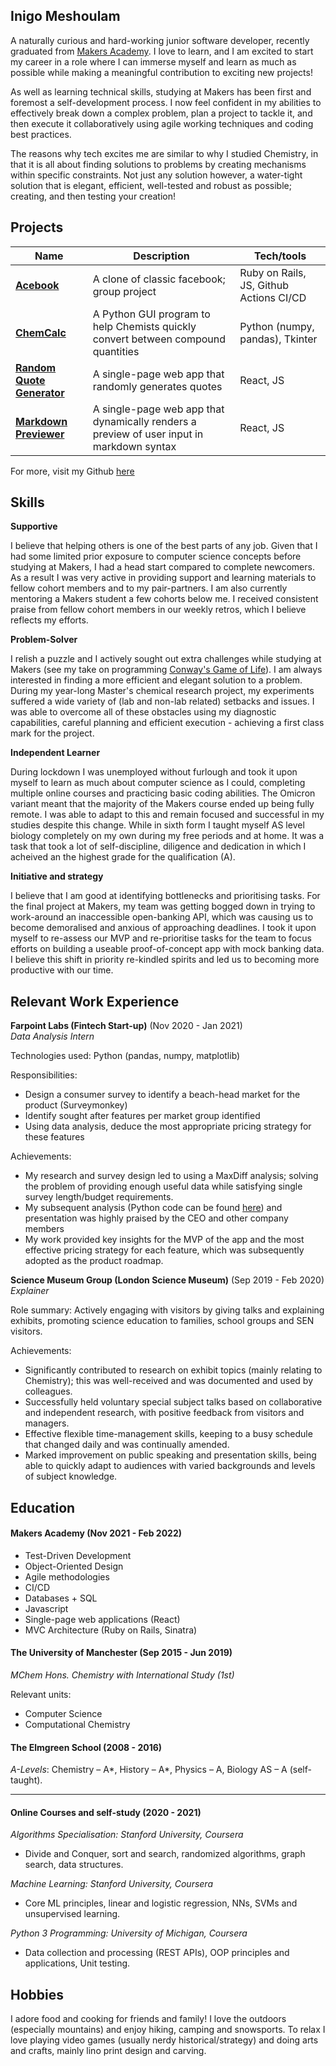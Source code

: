 ## Inigo Meshoulam

A naturally curious and hard-working junior software developer, recently graduated from [Makers Academy](https://makers.tech/about-us/). I love to learn, and I am excited to start my career in a role where I can immerse myself and learn as much as possible while making a meaningful contribution to exciting new projects! 

As well as learning technical skills, studying at Makers has been first and foremost a self-development process. I now feel confident in my abilities to effectively break down a complex problem, plan a project to tackle it, and then execute it collaboratively using agile working techniques and coding best practices.

The reasons why tech excites me are similar to why I studied Chemistry, in that it is all about finding solutions to problems by creating mechanisms within specific constraints. Not just any solution however, a water-tight solution that is elegant, efficient, well-tested and robust as possible; creating, and then testing your creation! 


## Projects

| Name         | Description       | Tech/tools        |
| ------------ | ----------------- | ----------------- |
| [**Acebook**](https://github.com/EviePalaiochorinou/acebook-on-the-rails)  | A clone of classic facebook; group project | Ruby on Rails, JS, Github Actions CI/CD |
| [**ChemCalc**](https://github.com/Inimesh/ChemCalc) | A Python GUI program to help Chemists quickly convert between compound quantities| Python (numpy, pandas), Tkinter |
| [**Random Quote Generator**](https://github.com/Inimesh/Random-Quote-Generator) | A single-page web app that randomly generates quotes| React, JS |
| [**Markdown Previewer**](https://github.com/Inimesh/markdown_text_previewer) | A single-page web app that dynamically renders a preview of user input in markdown syntax  | React, JS |

For more, visit my Github [here](https://github.com/Inimesh)

## Skills

**Supportive**

I believe that helping others is one of the best parts of any job. Given that I had some limited prior exposure to computer science concepts before studying at Makers, I had a head start compared to complete newcomers. As a result I was very active in providing support and learning materials to fellow cohort members and to my pair-partners. I am also currently mentoring a Makers student a few cohorts below me. I received consistent praise from fellow cohort members in our weekly retros, which I believe reflects my efforts.

**Problem-Solver**

I relish a puzzle and I actively sought out extra challenges while studying at Makers (see my take on programming [Conway's Game of Life](https://github.com/Inimesh/game_of_life)). I am always interested in finding a more efficient and elegant solution to a problem. During my year-long Master's chemical research project, my experiments suffered a wide variety of (lab and non-lab related) setbacks and issues. I was able to overcome all of these obstacles using my diagnostic capabilities, careful planning and efficient execution - achieving a first class mark for the project.

**Independent Learner**

During lockdown I was unemployed without furlough and took it upon myself to learn as much about computer science as I could, completing multiple online courses and practicing basic coding abilities. The Omicron variant meant that the majority of the Makers course ended up being fully remote. I was able to adapt to this and remain focused and successful in my studies despite this change. While in sixth form I taught myself AS level biology completely on my own during my free periods and at home. It was a task that took a lot of self-discipline, diligence and dedication in which I acheived an the highest grade for the qualification (A). 

**Initiative and strategy**

I believe that I am good at identifying bottlenecks and prioritising tasks. For the final project at Makers, my team was getting bogged down in trying to work-around an inaccessible open-banking API, which was causing us to become demoralised and anxious of approaching deadlines. I took it upon myself to re-assess our MVP and re-prioritise tasks for the team to focus efforts on building a useable proof-of-concept app with mock banking data. I believe this shift in priority re-kindled spirits and led us to becoming more productive with our time.

## Relevant Work Experience

**Farpoint Labs (Fintech Start-up)** (Nov 2020 - Jan 2021)  
_Data Analysis Intern_

Technologies used: Python (pandas, numpy, matplotlib)

Responsibilities:
- Design a consumer survey to identify a beach-head market for the product (Surveymonkey)
- Identify sought after features per market group identified
- Using data analysis, deduce the most appropriate pricing strategy for these features

Achievements: 
- My research and survey design led to using a MaxDiff analysis; solving the problem of providing enough useful data while satisfying single survey length/budget requirements.
- My subsequent analysis (Python code can be found [here](https://github.com/Inimesh/Example-Data-Analysis-using-Python)) and presentation was highly praised by the CEO and other company members
- My work provided key insights for the MVP of the app and the most effective pricing strategy for each feature, which was subsequently adopted as the product roadmap.   

**Science Museum Group (London Science Museum)** (Sep 2019 - Feb 2020)  
_Explainer_

Role summary:
Actively engaging with visitors by giving talks and explaining exhibits, promoting science education to families, school groups and SEN visitors. 

Achievements:
- Significantly contributed to research on exhibit topics (mainly relating to Chemistry); this was well-received and was documented and used by colleagues.
- Successfully held voluntary special subject talks based on collaborative and independent research, with positive feedback from visitors and managers.
- Effective flexible time-management skills, keeping to a busy schedule that changed daily and was continually amended.
- Marked improvement on public speaking and presentation skills, being able to quickly adapt to audiences with varied backgrounds and levels of subject knowledge.

## Education

#### Makers Academy (Nov 2021 - Feb 2022)
- Test-Driven Development
- Object-Oriented Design
- Agile methodologies
- CI/CD
- Databases + SQL
- Javascript
- Single-page web applications (React)
- MVC Architecture (Ruby on Rails, Sinatra)

#### The University of Manchester (Sep 2015 - Jun 2019)
*MChem Hons. Chemistry with International Study (1st)*

Relevant units:
- Computer Science
- Computational Chemistry

#### The Elmgreen School (2008 - 2016)
*A-Levels*:    Chemistry – A*, History – A*, Physics – A, Biology AS – A (self-taught).

---
#### Online Courses and self-study (2020 - 2021)

*Algorithms Specialisation: Stanford University, Coursera*
- Divide and Conquer, sort and search, randomized algorithms, graph search, data structures. 

*Machine Learning: Stanford University, Coursera*
- Core ML principles, linear and logistic regression, NNs, SVMs and unsupervised learning.

*Python 3 Programming: University of Michigan, Coursera*
- Data collection and processing (REST APIs), OOP principles and applications, Unit testing.

## Hobbies
I adore food and cooking for friends and family! I love the outdoors (especially mountains) and enjoy hiking, camping and snowsports. To relax I love playing video games (usually nerdy historical/strategy) and doing arts and crafts, mainly lino print design and carving.
